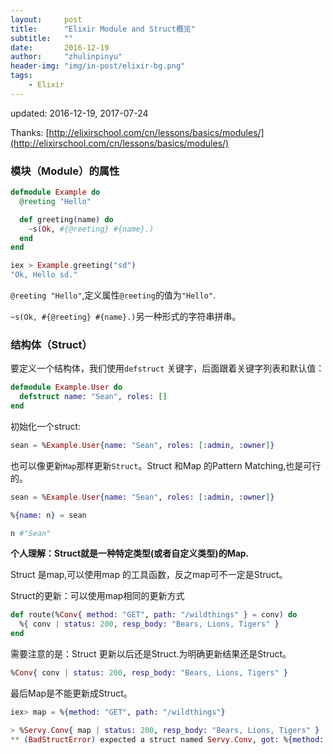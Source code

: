 ```yaml
---
layout:     post
title:      "Elixir Module and Struct概览"
subtitle:   ""
date:       2016-12-19
author:     "zhulinpinyu"
header-img: "img/in-post/elixir-bg.png"
tags:
    - Elixir
---
```


updated: 2016-12-19, 2017-07-24

Thanks: [http://elixirschool.com/cn/lessons/basics/modules/](http://elixirschool.com/cn/lessons/basics/modules/)

### 模块（Module）的属性

```elixir
defmodule Example do
  @reeting "Hello"

  def greeting(name) do
    ~s(Ok, #{@reeting} #{name}.)
  end
end

iex > Example.greeting("sd")
"Ok, Hello sd."
```

`@reeting "Hello"`,定义属性`@reeting`的值为`"Hello"`.

`~s(Ok, #{@reeting} #{name}.)`另一种形式的字符串拼串。

### 结构体（Struct）
要定义一个结构体，我们使用`defstruct` 关键字，后面跟着关键字列表和默认值：

```elixir
defmodule Example.User do
  defstruct name: "Sean", roles: []
end
```

初始化一个struct:

```elixir
sean = %Example.User{name: "Sean", roles: [:admin, :owner]}
```

也可以像更新`Map`那样更新`Struct`。Struct 和Map 的Pattern Matching,也是可行的。

```elixir
sean = %Example.User{name: "Sean", roles: [:admin, :owner]}

%{name: n} = sean

n #"Sean"
```

**个人理解：Struct就是一种特定类型(或者自定义类型)的Map.**

Struct 是map,可以使用map 的工具函数，反之map可不一定是Struct。

Struct的更新：可以使用map相同的更新方式

```elixir
def route(%Conv{ method: "GET", path: "/wildthings" } = conv) do
  %{ conv | status: 200, resp_body: "Bears, Lions, Tigers" }
end
```

需要注意的是：Struct 更新以后还是Struct.为明确更新结果还是Struct。

```elixir
%Conv{ conv | status: 200, resp_body: "Bears, Lions, Tigers" }
```

最后Map是不能更新成Struct。

```elixir
iex> map = %{method: "GET", path: "/wildthings"}

> %Servy.Conv{ map | status: 200, resp_body: "Bears, Lions, Tigers" }
** (BadStructError) expected a struct named Servy.Conv, got: %{method: "GET", path: "/wildthings"}
```